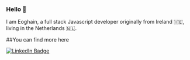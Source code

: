### Hello 👋

I am Eoghain, a full stack Javascript developer originally from Ireland 🇮🇪, living in the Netherlands 🇳🇱.

##You can find more here
<div id="badges">
  <a href="https://www.linkedin.com/in/eoghain-o-briain/">
    <img src="https://img.shields.io/badge/LinkedIn-blue?style=for-the-badge&logo=linkedin&logoColor=white" alt="LinkedIn Badge"/>
  </a>
</div>
